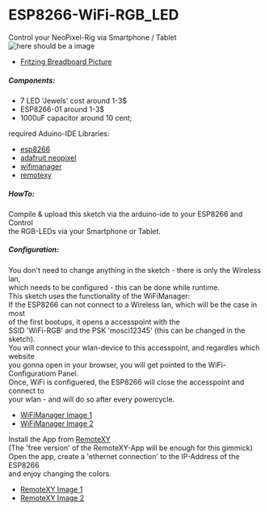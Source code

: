 # ESP8266-WiFi-RGB_LED
Control your NeoPixel-Rig via Smartphone / Tablet
![here should be a image](http://netz-weit.de/img_3072.jpg "ESP8266-01 with 7 RGB-LEDs hooked up")  
* [Fritzing Breadboard Picture](https://github.com/icsom/ESP8266-WiFi-RGB_LED/blob/master/fritzing_bb.png)  

##### Components:  
* 7 LED 'Jewels' cost around 1-3$  
* ESP8266-01  around 1-3$  
* 1000uF capacitor around 10 cent;  

required Aduino-IDE Libraries:  
* [esp8266](https://github.com/icsom/ESP8266-WiFi-RGB_LED)  
* [adafruit neopixel](https://learn.adafruit.com/adafruit-neopixel-uberguide/arduino-library-installation)  
* [wifimanager](https://github.com/tzapu/WiFiManager)  
* [remotexy](http://remotexy.com/en/help/how-install-library/)  

##### HowTo:
Compile & upload this sketch via the arduino-ide to your ESP8266 and Control  
the RGB-LEDs via your Smartphone or Tablet.  

##### Configuration:
You don't need to change anything in the sketch - there is only the Wireless lan,  
which needs to be configured - this can be done while runtime.  
This sketch uses the functionality of the WiFiManager:  
If the ESP8266 can not connect to a Wireless lan, which will be the case in most  
of the first bootups, it opens a accesspoint with the  
SSID 'WiFi-RGB' and the PSK 'mosci12345' (this can be changed in the sketch).  
You will connect your wlan-device to this accesspoint, and regardles which website  
you gonna open in your browser, you will get pointed to the WiFi-Configuratiom Panel.  
Once, WiFi is configuered, the ESP8266 will close the accesspoint and connect to  
your wlan - and will do so after every powercycle.  
* [WiFiManager Image 1](http://netz-weit.de/img_3088.png)
* [WiFiManager Image 2](http://netz-weit.de/img_3090.png)

Install the App from [RemoteXY](http://remotexy.com/en/download/)  
(The 'free version' of the RemoteXY-App will be enough for this gimmick)  
Open the app, create a 'ethernet connection' to the IP-Address of the ESP8266  
and enjoy changing the colors.  
* [RemoteXY Image 1](http://netz-weit.de/img_3092.png)
* [RemoteXY Image 2](http://netz-weit.de/img_3085.png)
